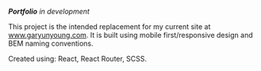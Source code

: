 ***Portfolio*** *in development*

This project is the intended replacement for my current site at www.garyunyoung.com. It is built using mobile first/responsive design and BEM naming conventions. 

Created using: React, React Router, SCSS. 
